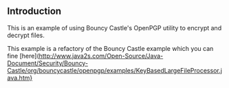## Introduction

This is an example of using Bouncy Castle's OpenPGP utility to encrypt 
and decrypt files.

This example is a refactory of the Bouncy Castle example which you can 
fine [here](http://www.java2s.com/Open-Source/Java-Document/Security/Bouncy-Castle/org/bouncycastle/openpgp/examples/KeyBasedLargeFileProcessor.java.htm}
 